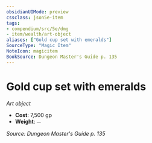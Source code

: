 ```yaml
---
obsidianUIMode: preview
cssclass: json5e-item
tags:
- compendium/src/5e/dmg
- item/wealth/art-object
aliases: ["Gold cup set with emeralds"]
SourceType: "Magic Item"
NoteIcon: magicitem
BookSource: Dungeon Master's Guide p. 135
---
```

# Gold cup set with emeralds
*Art object*  

- **Cost**: 7,500 gp
- **Weight**: ⏤

*Source: Dungeon Master's Guide p. 135*